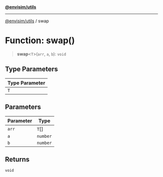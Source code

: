 [**@envisim/utils**](../README.md)

---

[@envisim/utils](../README.md) / swap

# Function: swap()

> **swap**\<`T`\>(`arr`, `a`, `b`): `void`

## Type Parameters

| Type Parameter |
| -------------- |
| `T`            |

## Parameters

| Parameter | Type     |
| --------- | -------- |
| `arr`     | `T`[]    |
| `a`       | `number` |
| `b`       | `number` |

## Returns

`void`
